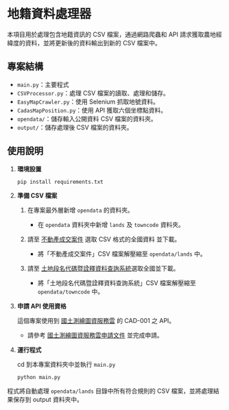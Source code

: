 # 地籍資料處理器

本項目用於處理包含地籍資訊的 CSV 檔案，通過網路爬蟲和 API 請求獲取農地經緯度的資料，並將更新後的資料輸出到新的 CSV 檔案中。

## 專案結構

- `main.py`：主要程式
- `CSVProcessor.py`：處理 CSV 檔案的讀取、處理和儲存。
- `EasyMapCrawler.py`：使用 Selenium 抓取地號資料。
- `CadasMapPosition.py`：使用 API 獲取六個坐標點資料。
- `opendata/`：儲存輸入公開資料 CSV 檔案的資料夾。
- `output/`：儲存處理後 CSV 檔案的資料夾。

## 使用說明

1. **環境設置**

   ```sh
   pip install requirements.txt
   ```

2. **準備 CSV 檔案**

   1. 在專案最外層新增 `opendata` 的資料夾。

      - 在 `opendata` 資料夾中新增 `lands` 及 `towncode` 資料夾。

   2. 請至 [不動產成交案件](https://plvr.land.moi.gov.tw/Index) 選取 CSV 格式的全國資料
      並下載。
      - 將「不動產成交案件」CSV 檔案解壓縮至 `opendata/lands` 中。

   3. 請至 [土地段名代碼暨詮釋資料查詢系統](https://lisp.land.moi.gov.tw/MMS/MMSpage.aspx#gobox02)選取全國並下載。
      - 將「土地段名代碼暨詮釋資料查詢系統」CSV 檔案解壓縮至 `opendata/towncode` 中。

3. **申請 API 使用資格**

   這個專案使用到 [國土測繪圖資服務雲](https://maps.nlsc.gov.tw/) 的 CAD-001 之 API。
   -  請參考 [國土測繪圖資服務雲申請文件](https://maps.nlsc.gov.tw/S09SOA/homePage.action?Language=ZH) 並完成申請。

4. **運行程式**

   cd 到本專案資料夾中並執行 `main.py`

    ```shell
    python main.py
    ```

程式將自動處理 `opendata/lands` 目錄中所有符合規則的 CSV 檔案，並將處理結果保存到 output 資料夾中。
